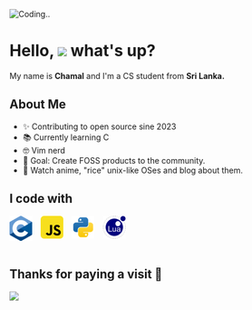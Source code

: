  ![Coding..](/assets/loficode.avif)
 
 # Hello, <img src="https://emojis.slackmojis.com/emojis/images/1577305505/7373/hand_wave.gif?1577305505" width=40> what's up?

 My name is <b>Chamal</b> and I'm a CS student from <b> Sri Lanka.</b>

###

## About Me

- ✨ Contributing to open source sine 2023
- 📚 Currently learning C
- 🤓 Vim nerd
- 🎯 Goal: Create FOSS products to the community.
 - 🎲 Watch anime, "rice" unix-like OSes and blog about them.

###

## I code with

<div style = "display: flex; gap: 15px">
    <a href="https://en.wikipedia.org/wiki/C_(programming_language)" target="_blank">
    <img align="left" title="JavaScript" alt="C" width="40px" src="./assets/C-svg.png" />
    </a>
    <a href="https://developer.mozilla.org/en-US/docs/Web/JavaScript" target="_blank">
    <img align="left" title="JavaScript" alt="JavaScript" width="40px" src="./assets/javascript-svgrepo-com.svg" />
    </a>
    <a href="https://www.python.org/" target="_blank">
    <img align="left" title="JavaScript" alt="Python3" width="40px" src="./assets/python-svgrepo-com.svg" />
    </a>
    <a href="https://www.lua.org/" target="_blank">
    <img align="left" title="JavaScript" alt="Lua" width="40px" src="./assets/lua-svgrepo-com.svg" />
    </a>
</div>

<br>

## Thanks for paying a visit 🧡

 <img src="https://media2.giphy.com/media/v1.Y2lkPTc5MGI3NjExaHdia3Boeml3c25hMjhvb3loajZtc3pyZnN4N2RvaWJkMmtkc3Y0aiZlcD12MV9pbnRlcm5hbF9naWZfYnlfaWQmY3Q9cw/bv8r3wRZK8dYk25U0y/giphy.webp"></img>